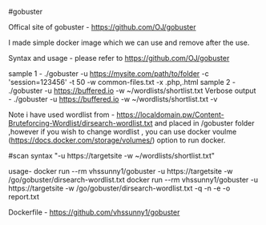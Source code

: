 #gobuster

Offical site of gobuster - https://github.com/OJ/gobuster

I made simple docker image which we can use and remove after the use.

Syntax and usage - please refer to  https://github.com/OJ/gobuster

sample 1 - ./gobuster -u https://mysite.com/path/to/folder -c 'session=123456' -t 50 -w common-files.txt -x .php,.html
sample 2 - ./gobuster -u https://buffered.io -w ~/wordlists/shortlist.txt
Verbose output - ./gobuster -u https://buffered.io -w ~/wordlists/shortlist.txt -v

Note i have used wordlist from - https://localdomain.pw/Content-Bruteforcing-Wordlist/dirsearch-wordlist.txt and placed in /gobuster folder ,however if you wish to change wordlist , you can use docker voulme (https://docs.docker.com/storage/volumes/) option to run docker.

#scan syntax "-u https://targetsite -w ~/wordlists/shortlist.txt"

usage-
docker run --rm vhssunny1/gobuster -u https://targetsite -w /go/gobuster/dirsearch-wordlist.txt
docker run --rm vhssunny1/gobuster -u https://targetsite -w /go/gobuster/dirsearch-wordlist.txt -q -n -e -o report.txt

Dockerfile - https://github.com/vhssunny1/gobuster
